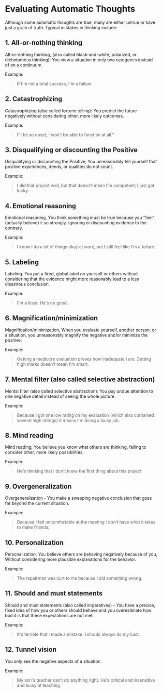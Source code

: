 # Evaluating Automatic Thoughts

Although some automatic thoughts are true, many are either untrue or have just a grain of truth. Typical mistakes in thinking include:

## 1. All-or-nothing thinking

All-or-nothing thinking, (also called black-and-white, polarized, or dichotomous thinking): You view a situation in only two categories instead of on a continuum.

Example:

> If I'm not a total success, I'm a failure

## 2. Catastrophizing

Catastrophizing (also called fortune telling): You predict the future negatively without considering other, more lIkely outcomes.

Example:

> I'll be so upset, I won't be able to function at all."

## 3. Disqualifying or discounting the Positive

Disqualifying or discounting the Positive; You unreasonably tell yourself that positive experiences, deeds, or qualities do not count.

Example:

> I did that project well, but that doesn't mean I'm competent; I just got lucky.

## 4. Emotional reasoning

Emotional reasoning, You think something must be true because you "feel" (actually believe) it so strongly. Ignoring or discounting evidence to the contrary.

Example:

> I know I do a lot of things okay at work, but I still feel like I'm a failure.

## 5. Labeling

Labeling. You put a fired, global label on yourself or others without considering that the evidence might more reasonably lead to a less disastrous conclusion.

Example:

> I'm a loser. He's no good.

## 6. Magnification/minimization

Magnification/minimization, When you evaluate yourself, another person, or a situation, you unreasonably magnify the negative and/or minimize the positive:

Example:

> Getting a mediocre evaluation proves how inadequate I am. Getting high marks doesn't mean I'm smart.

## 7. Mental filter (also called selective abstraction)

Mental filter (also called selective abstraction): You pay undue attention to one negative detail instead of seeing the whole picture.

Example:

> Because I got one low rating on my evaluation (which also contained several high ratings} it means I'm doing a lousy job.


## 8. Mind reading

Mind reading, You believe you know what others are thinking, failing to consider other, more likely possibilities.

Example:

> He's thinking that I don't know the first thing about this project

## 9. Overgeneralization

Overgeneralization - You make a sweeping negative conclusion that goes far beyond the current situation.

Example:

> Because I felt uncomfortable at the meeting I don't have what it takes to make friends.

## 10. Personalization

Personalization: You believe others are behaving negatively because of
you, Without considering more plausible explanations for the behavior.

Example:

> The repairman was curt to me because I did something wrong.

## 11. Should and must statements

Should and must statements (also called imperatives) - You have a
precise, fixed idea of how you or others should behave and you overestimate
how bad it is that these expectations are not met.

Example:

> It's terrible that I made a mistake. I should always do my bast.

## 12. Tunnel vision

You only see the negative aspects of a situation.

Example:

> My son's teacher can't do anything right. He's critical and insensitive and lousy at teaching.


